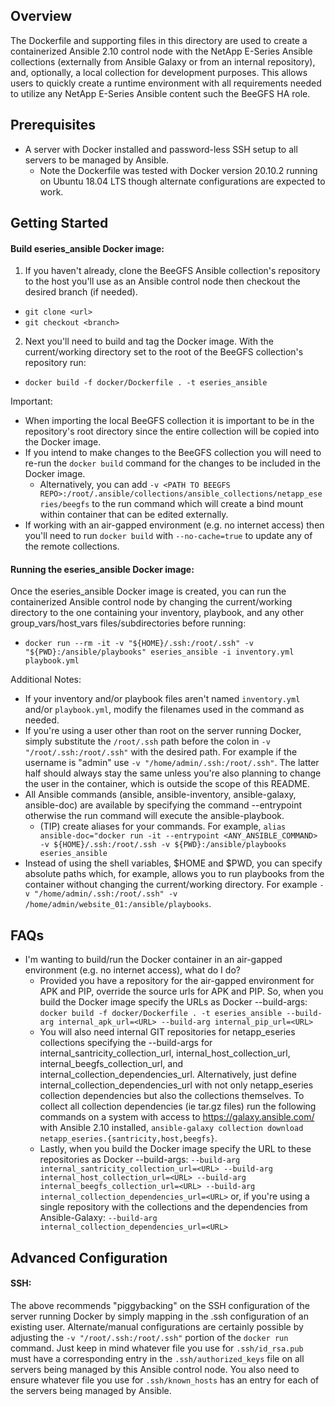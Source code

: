 Overview
--------

The Dockerfile and supporting files in this directory are used to create a containerized Ansible 2.10 control node with the NetApp E-Series Ansible collections (externally from Ansible Galaxy or from an internal repository), and, optionally, a local collection for development purposes. This allows users to quickly create a runtime environment with all requirements needed to utilize any NetApp E-Series Ansible content such the BeeGFS HA role.

Prerequisites
-------------
- A server with Docker installed and password-less SSH setup to all servers to be managed by Ansible.
    - Note the Dockerfile was tested with Docker version 20.10.2 running on Ubuntu 18.04 LTS though alternate configurations are expected to work.
    
Getting Started
---------------
#### Build eseries_ansible Docker image:

1) If you haven't already, clone the BeeGFS Ansible collection's repository to the host you'll use as an Ansible control node then checkout the desired branch (if needed).

- `git clone <url>`
- `git checkout <branch>`

2) Next you'll need to build and tag the Docker image. With the current/working directory set to the root of the BeeGFS collection's repository run:

- `docker build -f docker/Dockerfile . -t eseries_ansible`
 
Important: 
- When importing the local BeeGFS collection it is important to be in the repository's root directory since the entire collection will be copied into the Docker image.
- If you intend to make changes to the BeeGFS collection you will need to re-run the `docker build` command for the changes to be included in the Docker image.
    - Alternatively, you can add `-v <PATH TO BEEGFS REPO>:/root/.ansible/collections/ansible_collections/netapp_eseries/beegfs` to the run command which will create a bind mount within container that can be edited externally.
- If working with an air-gapped environment (e.g. no internet access) then you'll need to run `docker build` with `--no-cache=true` to update any of the remote collections.

#### Running the eseries_ansible Docker image:

Once the eseries_ansible Docker image is created, you can run the containerized Ansible control node by changing the current/working directory to the one containing your inventory, playbook, and any other group_vars/host_vars files/subdirectories before running:

- `docker run --rm -it -v "${HOME}/.ssh:/root/.ssh" -v "${PWD}:/ansible/playbooks" eseries_ansible -i inventory.yml playbook.yml`
 
Additional Notes:
- If your inventory and/or playbook files aren't named `inventory.yml` and/or `playbook.yml`, modify the filenames used in the command as needed.
- If you're using a user other than root on the server running Docker, simply substitute the `/root/.ssh` path before the colon in `-v "/root/.ssh:/root/.ssh"` with the desired path. For example if the username is "admin" use `-v "/home/admin/.ssh:/root/.ssh"`. The latter half should always stay the same unless you're also planning to change the user in the container, which is outside the scope of this README.
- All Ansible commands (ansible, ansible-inventory, ansible-galaxy, ansible-doc) are available by specifying the command --entrypoint otherwise the run command will execute the ansible-playbook.
    - (TIP) create aliases for your commands. For example, `alias ansible-doc="docker run -it --entrypoint <ANY_ANSIBLE_COMMAND> -v ${HOME}/.ssh:/root/.ssh -v ${PWD}:/ansible/playbooks eseries_ansible`
- Instead of using the shell variables, $HOME and $PWD, you can specify absolute paths which, for example, allows you to run playbooks from the container without changing the current/working directory. For example `-v "/home/admin/.ssh:/root/.ssh" -v /home/admin/website_01:/ansible/playbooks`.

FAQs
----
- I'm wanting to build/run the Docker container in an air-gapped environment (e.g. no internet access), what do I do?
    - Provided you have a repository for the air-gapped environment for APK and PIP, override the source urls for APK and PIP. So, when you build the Docker image specify the URLs as Docker --build-args: `docker build -f docker/Dockerfile . -t eseries_ansible --build-arg internal_apk_url=<URL> --build-arg internal_pip_url=<URL>`
    - You will also need internal GIT repositories for netapp_eseries collections specifying the --build-args for internal_santricity_collection_url, internal_host_collection_url, internal_beegfs_collection_url, and internal_collection_dependencies_url. Alternatively, just define internal_collection_dependencies_url with not only netapp_eseries collection dependencies but also the collections themselves. To collect all collection dependencies (ie tar.gz files) run the following commands on a system with access to https://galaxy.ansible.com/ with Ansible 2.10 installed, `ansible-galaxy collection download netapp_eseries.{santricity,host,beegfs}`. 
    - Lastly, when you build the Docker image specify the URL to these repositories as Docker --build-args: `--build-arg internal_santricity_collection_url=<URL> --build-arg internal_host_collection_url=<URL> --build-arg internal_beegfs_collection_url=<URL> --build-arg internal_collection_dependencies_url=<URL>` or, if you're using a single repository with the collections and the dependencies from Ansible-Galaxy: `--build-arg internal_collection_dependencies_url=<URL>`

Advanced Configuration
----------------------

#### SSH:

The above recommends "piggybacking" on the SSH configuration of the server running Docker by simply mapping in the .ssh configuration of an existing user. Alternate/manual configurations are certainly possible by adjusting the `-v "/root/.ssh:/root/.ssh"` portion of the `docker run` command. Just keep in mind whatever file you use for `.ssh/id_rsa.pub` must have a corresponding entry in the `.ssh/authorized_keys` file on all servers being managed by this Ansible control node. You also need to ensure whatever file you use for `.ssh/known_hosts` has an entry for each of the servers being managed by Ansible.